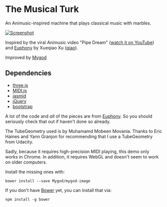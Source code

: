 # The Musical Turk

An Animusic-inspired machine that plays classical music with marbles.

[![Screenshot](http://i.imgur.com/jUGLlQ5.png)](http://ulyssecarion.github.io/turk)

Inspired by the viral Animusic video "Pipe Dream" ([watch it on YouTube](http://www.youtube.com/watch?v=hyCIpKAIFyo)) and [Euphony](https://github.com/qiao/euphony) by Xueqiao Xu ([qiao](https://github.com/qiao)).

Improved by [Mygod](https://mygod.tk)

## Dependencies

* [three.js](https://github.com/mrdoob/three.js)
* [MIDI.js](http://mudcu.be/midi-js)
* [jasmid](https://github.com/gasman/jasmid)
* [jQuery](http://jquery.com)
* [bootstrap](http://twitter.github.com/bootstrap)

A lot of the code and _all_ of the pieces are from [Euphony](https://github.com/qiao/euphony). So you should seriously check that out if haven't done so already.

The TubeGeometry used is by Muhamamd Mobeen Movania. Thanks to Eric Haines and Yann Granjon for recommending that I use a TubeGeometry from Udacity.

Sadly, because it requires high-precision MIDI playing, this demo only works in Chrome. In addition, it requires WebGL and doesn't seem to work on older computers.

Install the missing ones with:

    bower install --save Mygod/mygod-image

If you don't have [Bower](http://bower.io/) yet, you can install that via:

    npm install -g bower
